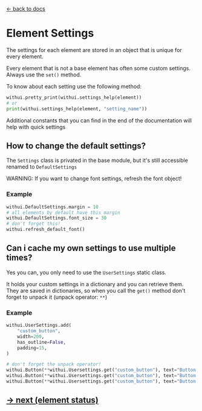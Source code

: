 [<- back to docs](docs.md)

# Element Settings

The settings for each element are stored in an object that is unique for every element.

Every element that is not a base element has often some custom settings. Always use the `set()` method.

To know about each setting use the following method:
```py
withui.pretty_print(withui.settings_help(element))
# or
print(withui.settings_help(element, "setting_name"))
```

Additional constants that you can find in the end of the documentation will help with quick settings

## How to change the default settings?

The `Settings` class is privated in the base module, but it's still accessible renamed to `DefaultSettings`

WARNING: If you want to change font settings, refresh the font object!

### Example
```py
withui.DefaultSettings.margin = 10
# all elements by default have this margin
withui.DefaultSettings.font_size = 30
# don't forget this!
withui.refresh_default_font()
```

## Can i cache my own settings to use multiple times?

Yes you can, you only need to use the `UserSettings` static class.

It holds your custom settings in a dictionary and you can retrieve them. They are saved in dictionaries, so when you call the `get()` method don't forget to unpack it (unpack operator: `**`)

### Example
```py
withui.UserSettings.add(
    "custom_button",
    width=200,
    has_outline=False,
    padding=15,
)

# don't forget the unpack operator!
withui.Button(**withui.Usersettings.get("custom_button"), text="Button 1")
withui.Button(**withui.Usersettings.get("custom_button"), text="Button 2")
withui.Button(**withui.Usersettings.get("custom_button"), text="Button 3")
```

## [-> next (element status)](status.md)